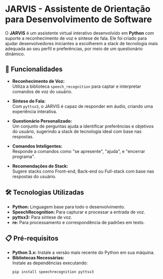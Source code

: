 # JARVIS - Assistente de Orientação para Desenvolvimento de Software  

O **JARVIS** é um assistente virtual interativo desenvolvido em **Python** com suporte a reconhecimento de voz e síntese de fala. Ele foi criado para ajudar desenvolvedores iniciantes a escolherem a stack de tecnologia mais adequada ao seu perfil e preferências, por meio de um questionário dinâmico.

## 🚀 Funcionalidades  

- **Reconhecimento de Voz:**  
  Utiliza a biblioteca `speech_recognition` para captar e interpretar comandos de voz do usuário.  

- **Síntese de Fala:**  
  Com `pyttsx3`, o JARVIS é capaz de responder em áudio, criando uma experiência interativa.  

- **Questionário Personalizado:**  
  Um conjunto de perguntas ajuda a identificar preferências e objetivos do usuário, sugerindo a stack de tecnologia ideal com base nas respostas.  

- **Comandos Inteligentes:**  
  Responde a comandos como "se apresente", "ajuda", e "encerrar programa".  

- **Recomendações de Stack:**  
  Sugere stacks como Front-end, Back-end ou Full-stack com base nas respostas do usuário.  

## 🛠️ Tecnologias Utilizadas  

- **Python:** Linguagem base para todo o desenvolvimento.  
- **SpeechRecognition:** Para capturar e processar a entrada de voz.  
- **pyttsx3:** Para síntese de voz.  
- **re:** Para processamento e correspondência de padrões em texto.  

## 📋 Pré-requisitos  

- **Python 3.x:** Instale a versão mais recente do Python em sua máquina.  
- **Bibliotecas Necessárias:**  
  Instale as dependências executando:  
  ```bash
  pip install speechrecognition pyttsx3
